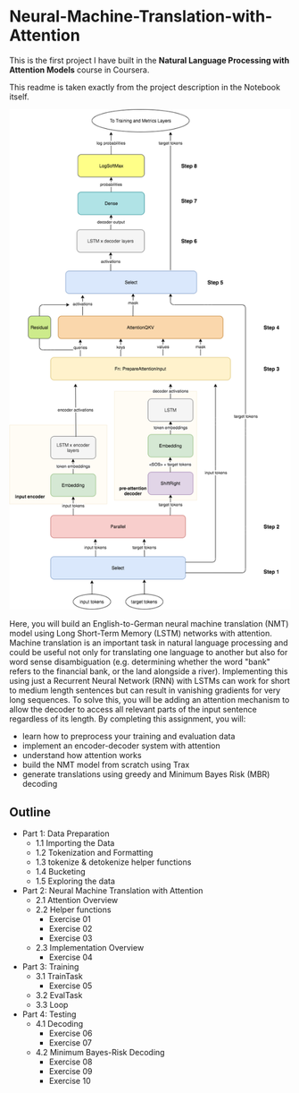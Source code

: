 # Neural-Machine-Translation-with-Attention

This is the first project I have built in the **Natural Language Processing with Attention Models** course in Coursera.

This readme is taken exactly from the project description in the Notebook itself.

<img src = "NMTModel.png">

Here, you will build an English-to-German neural machine translation (NMT) model using Long Short-Term Memory (LSTM) networks with attention.  Machine translation is an important task in natural language processing and could be useful not only for translating one language to another but also for word sense disambiguation (e.g. determining whether the word "bank" refers to the financial bank, or the land alongside a river). Implementing this using just a Recurrent Neural Network (RNN) with LSTMs can work for short to medium length sentences but can result in vanishing gradients for very long sequences. To solve this, you will be adding an attention mechanism to allow the decoder to access all relevant parts of the input sentence regardless of its length. By completing this assignment, you will:  

- learn how to preprocess your training and evaluation data
- implement an encoder-decoder system with attention
- understand how attention works
- build the NMT model from scratch using Trax
- generate translations using greedy and Minimum Bayes Risk (MBR) decoding 
## Outline
- Part 1:  Data Preparation
    - 1.1  Importing the Data
    - 1.2  Tokenization and Formatting
    - 1.3  tokenize & detokenize helper functions
    - 1.4  Bucketing
    - 1.5  Exploring the data
- Part 2:  Neural Machine Translation with Attention
    - 2.1  Attention Overview
    - 2.2  Helper functions
        - Exercise 01
        - Exercise 02
        - Exercise 03
    - 2.3  Implementation Overview
        - Exercise 04
- Part 3:  Training
    - 3.1  TrainTask
        - Exercise 05
    - 3.2  EvalTask
    - 3.3  Loop
- Part 4:  Testing
    - 4.1  Decoding
        - Exercise 06
        - Exercise 07
    - 4.2  Minimum Bayes-Risk Decoding
        - Exercise 08
        - Exercise 09
        - Exercise 10
